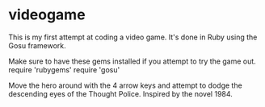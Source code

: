 videogame
=========

This is my first attempt at coding a video game. It's done in Ruby using the Gosu framework.

Make sure to have these gems installed if you attempt to try the game out.
require 'rubygems'
require 'gosu'


Move the hero around with the 4 arrow keys and attempt to dodge the descending eyes of the Thought Police.
Inspired by the novel 1984.


